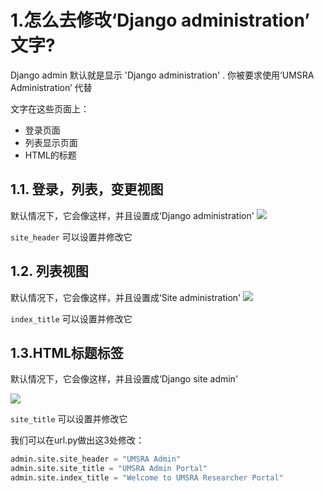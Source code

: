 # 1.怎么去修改‘Django administration’ 文字? 

Django admin 默认就是显示 'Django administration' . 你被要求使用‘UMSRA Administration’ 代替

文字在这些页面上：

- 登录页面
- 列表显示页面
- HTML的标题

## 1.1. 登录，列表，变更视图
默认情况下，它会像这样，并且设置成‘Django administration'
![](https://books.agiliq.com/projects/django-admin-cookbook/en/latest/_images/default_login.png)

`site_header` 可以设置并修改它


## 1.2. 列表视图
默认情况下，它会像这样，并且设置成‘Site administration'
![](https://books.agiliq.com/projects/django-admin-cookbook/en/latest/_images/default_listview.png)




`index_title` 可以设置并修改它

## 1.3.HTML标题标签
默认情况下，它会像这样，并且设置成‘Django site admin'

![](https://books.agiliq.com/projects/django-admin-cookbook/en/latest/_images/default_title.png)



`site_title` 可以设置并修改它

我们可以在url.py做出这3处修改：

```python
admin.site.site_header = "UMSRA Admin"
admin.site.site_title = "UMSRA Admin Portal"
admin.site.index_title = "Welcome to UMSRA Researcher Portal"
```

